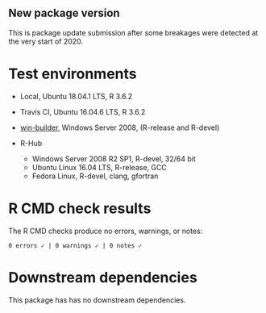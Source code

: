 ## New package version

This is package update submission after some breakages were detected at the very start of 2020. 

# Test environments

  - Local, Ubuntu 18.04.1 LTS, R 3.6.2
  
  - Travis CI, Ubuntu 16.04.6 LTS, R 3.6.2
  
  - [win-builder](https://win-builder.r-project.org/), Windows Server 2008, (R-release and R-devel) 
    
  - R-Hub
    - Windows Server 2008 R2 SP1, R-devel, 32/64 bit
    - Ubuntu Linux 16.04 LTS, R-release, GCC
    - Fedora Linux, R-devel, clang, gfortran

# R CMD check results

The R CMD checks produce no errors, warnings, or notes:

```
0 errors ✓ | 0 warnings ✓ | 0 notes ✓
```

# Downstream dependencies

This package has has no downstream dependencies.
